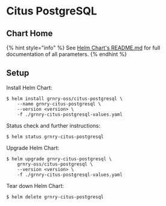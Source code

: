 # Citus PostgreSQL

## Chart Home

{% hint style="info" %}
See [Helm Chart's README.md](https://github.com/syncier/grnry-citus) for full documentation of all parameters.
{% endhint %}

## Setup

Install Helm Chart:

```
$ helm install grnry-oss/citus-postgresql \
    --name grnry-citus-postgresql \
    --version <version> \
    -f ./grnry-citus-postgresql-values.yaml
```

Status check and further instructions:

```text
$ helm status grnry-citus-postgresql
```

Upgrade Helm Chart: 

```text
$ helm upgrade grnry-citus-postgresql \
    grnry-oss/citus-postgresql \
    --version <version> \
    -f ./grnry-citus-postgresql-values.yaml
```

Tear down Helm Chart:

```text
$ helm delete grnry-citus-postgresql
```

